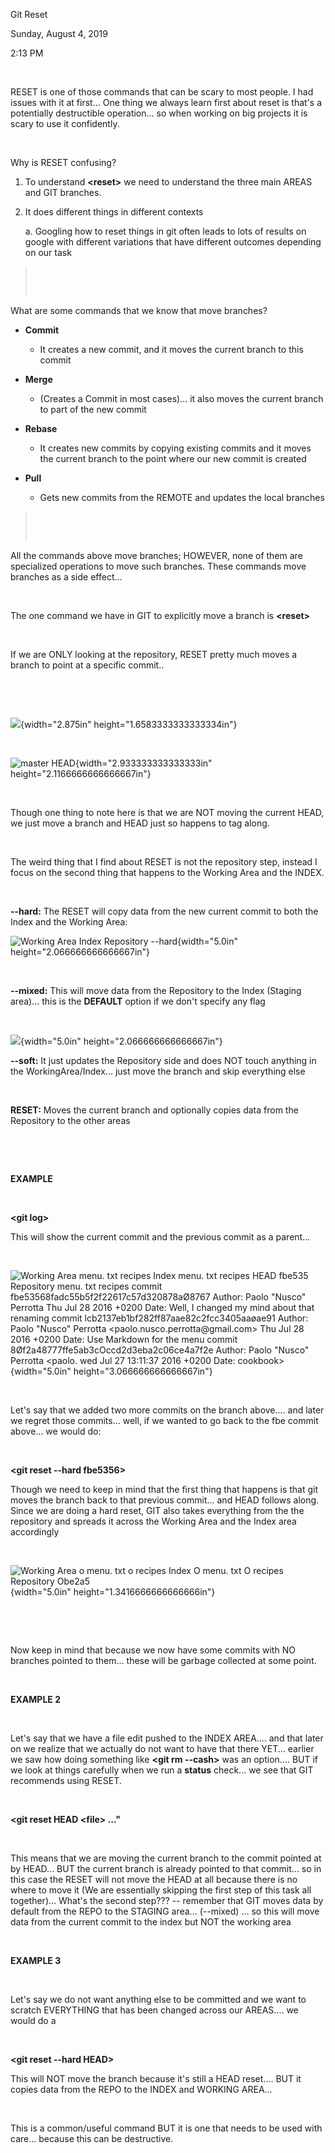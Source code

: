 Git Reset

Sunday, August 4, 2019

2:13 PM

 

RESET is one of those commands that can be scary to most people. I had issues with it at first\... One thing we always learn first about reset is that\'s a potentially destructible operation\... so when working on big projects it is scary to use it confidently.

 

Why is RESET confusing?

1.  To understand **\<reset\>** we need to understand the three main AREAS and GIT branches.

2.  It does different things in different contexts

    a.  Googling how to reset things in git often leads to lots of results on google with different variations that have different outcomes depending on our task

>  
>
>  

What are some commands that we know that move branches?

-   **Commit**

    -   It creates a new commit, and it moves the current branch to this commit

-   **Merge**

    -   (Creates a Commit in most cases)... it also moves the current branch to part of the new commit

-   **Rebase**

    -   It creates new commits by copying existing commits and it moves the current branch to the point where our new commit is created

-   **Pull**

    -   Gets new commits from the REMOTE and updates the local branches

>  
>
>  

All the commands above move branches; HOWEVER, none of them are specialized operations to move such branches. These commands move branches as a side effect\...

 

The one command we have in GIT to explicitly move a branch is **\<reset\>**

 

If we are ONLY looking at the repository, RESET pretty much moves a branch to point at a specific commit..

 

 

![](002_Git_Reset_000.png){width="2.875in" height="1.6583333333333334in"}

 

![master HEAD ](002_Git_Reset_001.png){width="2.933333333333333in" height="2.1166666666666667in"}

 

Though one thing to note here is that we are NOT moving the current HEAD, we just move a branch and HEAD just so happens to tag along.

 

The weird thing that I find about RESET is not the repository step, instead I focus on the second thing that happens to the Working Area and the INDEX.

 

**\--hard:** The RESET will copy data from the new current commit to both the Index and the Working Area:

![Working Area Index Repository \--hard ](002_Git_Reset_002.png){width="5.0in" height="2.066666666666667in"}

 

**\--mixed:** This will move data from the Repository to the Index (Staging area)... this is the **DEFAULT** option if we don\'t specify any flag

 

![](002_Git_Reset_003.png){width="5.0in" height="2.066666666666667in"}

**\--soft:** It just updates the Repository side and does NOT touch anything in the WorkingArea/Index\... just move the branch and skip everything else

 

**RESET:** Moves the current branch and optionally copies data from the Repository to the other areas

 

 

**EXAMPLE**

 

**\<git log\>**

This will show the current commit and the previous commit as a parent\...

 

![Working Area menu. txt recipes Index menu. txt recipes HEAD fbe535 Repository menu. txt recipes commit fbe53568fadc55b5f2f22617c57d320878aØ8767 Author: Paolo \"Nusco\" Perrotta Thu Jul 28 2016 +0200 Date: Well, I changed my mind about that renaming commit lcb2137eb1bf282ff87aae82c2fcc3405aaøae91 Author: Paolo \"Nusco\" Perrotta \<paolo.nusco.perrotta@gmail.com\> Thu Jul 28 2016 +0200 Date: Use Markdown for the menu commit 8Øf2a48777ffe5ab3cOccd2d3eba2c06ce4a7f2e Author: Paolo \"Nusco\" Perrotta \<paolo. wed Jul 27 13:11:37 2016 +0200 Date: cookbook\> ](002_Git_Reset_004.png){width="5.0in" height="3.066666666666667in"}

 

Let\'s say that we added two more commits on the branch above\.... and later we regret those commits\... well, if we wanted to go back to the fbe commit above\... we would do:

 

**\<git reset --hard fbe5356\>**

Though we need to keep in mind that the first thing that happens is that git moves the branch back to that previous commit\... and HEAD follows along. Since we are doing a hard reset, GIT also takes everything from the the repository and spreads it across the Working Area and the Index area accordingly

 

![Working Area o menu. txt o recipes Index O menu. txt O recipes Repository Obe2a5 ](002_Git_Reset_005.png){width="5.0in" height="1.3416666666666666in"}

 

 

Now keep in mind that because we now have some commits with NO branches pointed to them\... these will be garbage collected at some point.

 

**EXAMPLE 2**

 

Let\'s say that we have a file edit pushed to the INDEX AREA\.... and that later on we realize that we actually do not want to have that there YET\... earlier we saw how doing something like **\<git rm \--cash\>** was an option\.... BUT if we look at things carefully when we run a **status** check\... we see that GIT recommends using RESET.

 

**\<git reset HEAD \<file\> ...\"**

 

This means that we are moving the current branch to the commit pointed at by HEAD\... BUT the current branch is already pointed to that commit\... so in this case the RESET will not move the HEAD at all because there is no where to move it (We are essentially skipping the first step of this task all together)... What\'s the second step??? \-- remember that GIT moves data by default from the REPO to the STAGING area\... (\--mixed) ... so this will move data from the current commit to the index but NOT the working area

 

**EXAMPLE 3**

 

Let\'s say we do not want anything else to be committed and we want to scratch EVERYTHING that has been changed across our AREAS\.... we would do a

 

**\<git reset --hard HEAD\>**

This will NOT move the branch because it\'s still a HEAD reset\.... BUT it copies data from the REPO to the INDEX and WORKING AREA\...

 

This is a common/useful command BUT it is one that needs to be used with care\... because this can be destructive.
